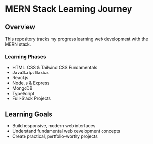 # MERN Stack Learning Journey

## Overview
This repository tracks my progress learning web development with the MERN stack.

### Learning Phases
- HTML, CSS & Tailwind CSS Fundamentals
- JavaScript Basics
- React.js
- Node.js & Express
- MongoDB
- TypeScript
- Full-Stack Projects

## Learning Goals
- Build responsive, modern web interfaces
- Understand fundamental web development concepts
- Create practical, portfolio-worthy projects
